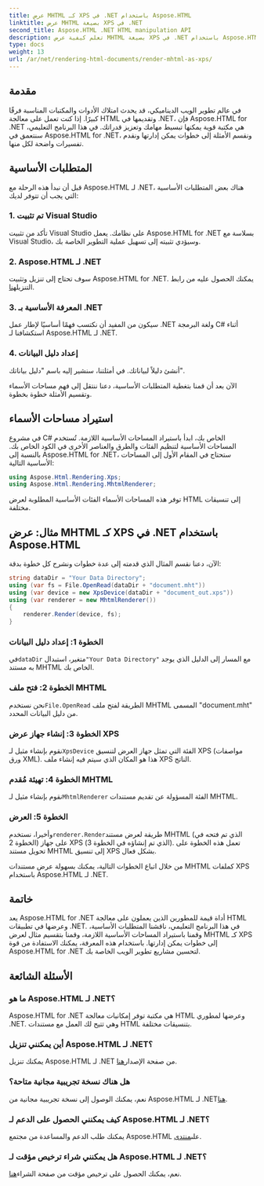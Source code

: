 ```yaml
---
title: عرض MHTML كـ XPS في .NET باستخدام Aspose.HTML
linktitle: عرض MHTML بصيغة XPS في .NET
second_title: Aspose.HTML .NET HTML manipulation API
description: تعلم كيفية عرض MHTML بصيغة XPS في .NET باستخدام Aspose.HTML. قم بتعزيز مهاراتك في التعامل مع HTML وتعزيز مشاريع تطوير الويب الخاصة بك!
type: docs
weight: 13
url: /ar/net/rendering-html-documents/render-mhtml-as-xps/
---
```

## مقدمة

في عالم تطوير الويب الديناميكي، قد يحدث امتلاك الأدوات والمكتبات المناسبة فرقًا كبيرًا. إذا كنت تعمل على معالجة HTML وتقديمها في .NET، فإن Aspose.HTML for .NET هي مكتبة قوية يمكنها تبسيط مهامك وتعزيز قدراتك. في هذا البرنامج التعليمي، سنتعمق في Aspose.HTML for .NET، ونقسم الأمثلة إلى خطوات يمكن إدارتها ونقدم تفسيرات واضحة لكل منها.

## المتطلبات الأساسية

قبل أن نبدأ هذه الرحلة مع Aspose.HTML لـ .NET، هناك بعض المتطلبات الأساسية التي يجب أن تتوفر لديك:

### 1. تم تثبيت Visual Studio

تأكد من تثبيت Visual Studio على نظامك. يعمل Aspose.HTML for .NET بسلاسة مع Visual Studio، وسيؤدي تثبيته إلى تسهيل عملية التطوير الخاصة بك.

### 2. Aspose.HTML لـ .NET

 سوف تحتاج إلى تنزيل وتثبيت Aspose.HTML for .NET. يمكنك الحصول عليه من رابط التنزيل[هنا](https://releases.aspose.com/html/net/).

### 3. المعرفة الأساسية بـ .NET

سيكون من المفيد أن نكتسب فهمًا أساسيًا لإطار عمل .NET ولغة البرمجة C# أثناء استكشافنا لـ Aspose.HTML لـ .NET.

### 4. إعداد دليل البيانات

أنشئ دليلاً لبياناتك. في أمثلتنا، سنشير إليه باسم "دليل بياناتك".

الآن بعد أن قمنا بتغطية المتطلبات الأساسية، دعنا ننتقل إلى فهم مساحات الأسماء وتقسيم الأمثلة خطوة بخطوة.

## استيراد مساحات الأسماء

في مشروع C# الخاص بك، ابدأ باستيراد المساحات الأساسية اللازمة. تُستخدم المساحات الأساسية لتنظيم الفئات والطرق والعناصر الأخرى في الكود الخاص بك. بالنسبة إلى Aspose.HTML for .NET، ستحتاج في المقام الأول إلى المساحات الأساسية التالية:

```csharp
using Aspose.Html.Rendering.Xps;
using Aspose.Html.Rendering.MhtmlRenderer;
```

توفر هذه المساحات الأسماء الفئات الأساسية المطلوبة لعرض HTML إلى تنسيقات مختلفة.

## مثال: عرض MHTML كـ XPS في .NET باستخدام Aspose.HTML

الآن، دعنا نقسم المثال الذي قدمته إلى عدة خطوات ونشرح كل خطوة بدقة:

```csharp
string dataDir = "Your Data Directory";
using (var fs = File.OpenRead(dataDir + "document.mht"))
using (var device = new XpsDevice(dataDir + "document_out.xps"))
using (var renderer = new MhtmlRenderer())
{
    renderer.Render(device, fs);
}
```

### الخطوة 1: إعداد دليل البيانات

 في`dataDir` متغير، استبدال`"Your Data Directory"` مع المسار إلى الدليل الذي يوجد به مستند MHTML الخاص بك.

### الخطوة 2: فتح ملف MHTML

 نحن نستخدم`File.OpenRead` الطريقة لفتح ملف MHTML المسمى "document.mht" من دليل البيانات المحدد.

### الخطوة 3: إنشاء جهاز عرض XPS

 نقوم بإنشاء مثيل لـ`XpsDevice` الفئة التي تمثل جهاز العرض لتنسيق XPS (مواصفات ورق XML). هذا هو المكان الذي سيتم فيه إنشاء ملف XPS الناتج.

### الخطوة 4: تهيئة مُقدم MHTML

 نقوم بإنشاء مثيل لـ`MhtmlRenderer` الفئة المسؤولة عن تقديم مستندات MHTML.

### الخطوة 5: العرض

 وأخيرا، نستخدم`renderer.Render`طريقة لعرض مستند MHTML (الذي تم فتحه في الخطوة 2) على جهاز XPS (الذي تم إنشاؤه في الخطوة 3). تعمل هذه الخطوة على تحويل مستند MHTML إلى تنسيق XPS بشكل فعال.

من خلال اتباع الخطوات التالية، يمكنك بسهولة عرض مستندات MHTML كملفات XPS باستخدام Aspose.HTML لـ .NET.

## خاتمة

يعد Aspose.HTML for .NET أداة قيمة للمطورين الذين يعملون على معالجة HTML وعرضها في تطبيقات .NET. في هذا البرنامج التعليمي، ناقشنا المتطلبات الأساسية، وقمنا باستيراد المساحات الأساسية اللازمة، وقمنا بتقسيم مثال لعرض MHTML كـ XPS إلى خطوات يمكن إدارتها. باستخدام هذه المعرفة، يمكنك الاستفادة من قوة Aspose.HTML for .NET لتحسين مشاريع تطوير الويب الخاصة بك.

## الأسئلة الشائعة

### ما هو Aspose.HTML لـ .NET؟
Aspose.HTML for .NET هي مكتبة توفر إمكانيات معالجة HTML وعرضها لمطوري .NET. وهي تتيح لك العمل مع مستندات HTML بتنسيقات مختلفة.

### أين يمكنني تنزيل Aspose.HTML لـ .NET؟
 يمكنك تنزيل Aspose.HTML لـ .NET من صفحة الإصدار[هنا](https://releases.aspose.com/html/net/).

### هل هناك نسخة تجريبية مجانية متاحة؟
 نعم، يمكنك الوصول إلى نسخة تجريبية مجانية من Aspose.HTML لـ .NET[هنا](https://releases.aspose.com/).

### كيف يمكنني الحصول على الدعم لـ Aspose.HTML لـ .NET؟
يمكنك طلب الدعم والمساعدة من مجتمع Aspose.HTML على[منتدى](https://forum.aspose.com/).

### هل يمكنني شراء ترخيص مؤقت لـ Aspose.HTML لـ .NET؟
 نعم، يمكنك الحصول على ترخيص مؤقت من صفحة الشراء[هنا](https://purchase.aspose.com/temporary-license/).